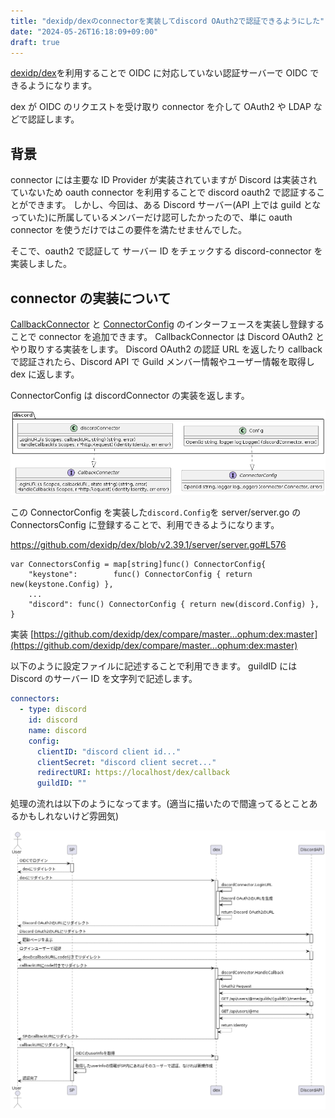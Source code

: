 ```yaml
---
title: "dexidp/dexのconnectorを実装してdiscord OAuth2で認証できるようにした"
date: "2024-05-26T16:18:09+09:00"
draft: true
---
```


[dexidp/dex](https://github.com/dexidp/dex)を利用することで OIDC に対応していない認証サーバーで OIDC できるようになります。

dex が OIDC のリクエストを受け取り connector を介して OAuth2 や LDAP などで認証します。

## 背景

connector には主要な ID Provider が実装されていますが Discord は実装されていないため oauth connector を利用することで discord oauth2 で認証することができます。
しかし、今回は、ある Discord サーバー(API 上では guild となっていた)に所属しているメンバーだけ認可したかったので、単に oauth connector を使うだけではこの要件を満たせませんでした。

そこで、oauth2 で認証して サーバー ID をチェックする discord-connector を実装しました。

## connector の実装について

[CallbackConnector](https://github.com/dexidp/dex/blob/v2.39.1/connector/connector.go#L52) と [ConnectorConfig]() のインターフェースを実装し登録することで connector を追加できます。
CallbackConnector は Discord OAuth2 とやり取りする実装をします。
Discord OAuth2 の認証 URL を返したり
callback で認証されたら、Discord API で Guild メンバー情報やユーザー情報を取得し dex に返します。

ConnectorConfig は discordConnector の実装を返します。

![class図](./images/uml.png)

この ConnectorConfig を実装した`discord.Config`を server/server.go の ConnectorsConfig に登録することで、利用できるようになります。

https://github.com/dexidp/dex/blob/v2.39.1/server/server.go#L576

```golang
var ConnectorsConfig = map[string]func() ConnectorConfig{
	"keystone":        func() ConnectorConfig { return new(keystone.Config) },
    ...
    "discord": func() ConnectorConfig { return new(discord.Config) },
}
```

実装 [https://github.com/dexidp/dex/compare/master...ophum:dex:master](https://github.com/dexidp/dex/compare/master...ophum:dex:master)

以下のように設定ファイルに記述することで利用できます。
guildID には Discord のサーバー ID を文字列で記述します。

```yaml
connectors:
  - type: discord
    id: discord
    name: discord
    config:
      clientID: "discord client id..."
      clientSecret: "discord client secret..."
      redirectURI: https://localhost/dex/callback
      guildID: ""
```

処理の流れは以下のようになってます。(適当に描いたので間違ってるとことあるかもしれないけど雰囲気)

![シーケンス図](./images/seq.png)
